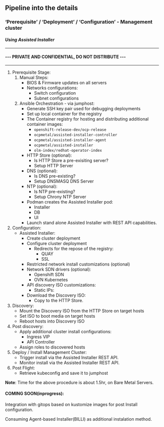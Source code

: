 ## Pipeline into the details
### ‘Prerequisite’ / ‘Deployment’ / ‘Configuration’ - Management cluster
#### _Using Assisted Installer_
---
#### --- PRIVATE AND CONFIDENTIAL, DO NOT DISTRIBUTE ---
---

1. Prerequisite Stage:
    1. Manual Steps:
        - BIOS & Firmware updates on all servers
        - Networks configurations:
            - Switch configuration
            - Subnet configurations
    2. Ansible Orchestration - via jumphost:
        - Generate SSH key pair used for debugging deployments
        - Set up local container for the registry
        - The Container registry for hosting and distributing additional container images:
            - `openshift-release-dev/ocp-release`
            - `ocpmetal/assisted-installer-controller`
            - `ocpmetal/assisted-installer-agent`
            - `ocpmetal/assisted-installer`
            - `olm-index/redhat-operator-index`
        - HTTP Store (optional):
            - Is HTTP Store a pre-exisiting server?
            - Setup HTTP Server
        - DNS (optional):
            - Is DNS pre-existing?
            - Setup DNSMASQ DNS Server
        - NTP (optional):
            - Is NTP pre-existing?
            - Setup Chrony NTP Server
        - Podman creates the Assisted Installer pod:
            - Installer
            - DB
            - UI
        - Launch stand alone Assisted Installer with REST API capabilities.
2. Configuration:
    - Assisted Installer:
        - Create cluster deployment
        - Configure cluster deployment
            - Redirects for the repose of the registry:
                - QUAY
                - SSL
        - Restricted network install customizations (optional)
        - Network SDN drivers (optional):
            - Openshift SDN
            - OVN Kubernetes
        - API discovery ISO customizations:
            - Static IPs:
        - Download the Discovery ISO:
            - Copy to the HTTP Store.
3. Discovery:
    - Mount the Discovery ISO from the HTTP Store on target hosts
    - Set ISO to boot media on target hosts
    - Reboot hosts into Discovery ISO
4. Post discovery:
    - Apply additional cluster install configurations:
        - Ingress VIP
        - API Controller
    - Assign roles to discovered hosts
5. Deploy / Install Management Cluster:
    - Trigger install via the Assisted Installer REST API.
    - Monitor install via the Assisted Installer REST API.
6. Post Flight:
    - Retrieve kubeconfig and save it to jumphost


__Note__: Time for the above procedure is about 1.5hr, on Bare Metal Servers.


#### COMING SOON(inprogress):

Integration with gitops based on kustomize images for post Install configuration.

Consuming Agent-based Installer(BILLI) as additional instalation method.
